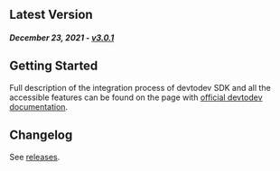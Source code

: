 Latest Version
--------------
##### _December 23, 2021_ - [v3.0.1](https://github.com/devtodev-analytics/Unity-sdk-3.0/releases/latest)

Getting Started
---------------
Full description of the integration process of devtodev SDK and all the accessible features can be found on the page with [official devtodev documentation](https://docs.devtodev.com/integration/integration-of-sdk-v2/sdk-integration/unity).

Changelog
---------
See [releases](https://github.com/devtodev-analytics/Unity-sdk-3.0/releases).
